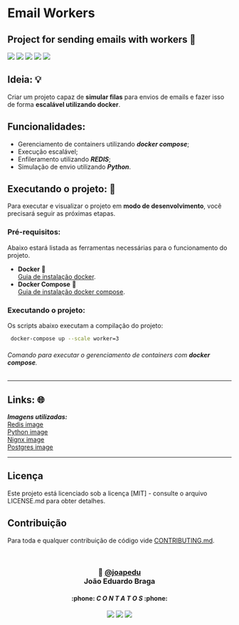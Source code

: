# Email Workers

## Project for sending emails with workers 🐳

<p float="left">
 <img src="https://img.shields.io/badge/Docker-2CA5E0?style=for-the-badge&logo=docker&logoColor=white">
 <img src="https://img.shields.io/badge/Nginx-009639?style=for-the-badge&logo=nginx&logoColor=white">
 <img src="https://img.shields.io/badge/PostgreSQL-316192?style=for-the-badge&logo=postgresql&logoColor=white">
 <img src="https://img.shields.io/badge/Python-FFD43B?style=for-the-badge&logo=python&logoColor=darkgreen">
 <img src="https://img.shields.io/badge/redis-%23DD0031.svg?&style=for-the-badge&logo=redis&logoColor=white">
</p>

## Ideia: 💡
Criar um projeto capaz de **simular filas** para envios de emails e fazer isso de forma **escalável utilizando docker**.

## Funcionalidades:
- Gerenciamento de containers utilizando ***docker compose***;
- Execução escalável;
- Enfileramento utilizando ***REDIS***;
- Simulação de envio utilizando ***Python***.

## Executando o projeto: 🚀
Para executar e visualizar o projeto em **modo de desenvolvimento**, você precisará seguir as próximas etapas.

### Pré-requisitos:
Abaixo estará listada as ferramentas necessárias para o funcionamento do projeto.
- **Docker** 🐳<br>
  [Guia de instalação docker](https://docs.docker.com/get-docker/).
- **Docker Compose** 🐳<br>
  [Guia de instalação docker compose](https://docs.docker.com/compose/install/).
  
### Executando o projeto:
Os scripts abaixo executam a compilação do projeto:
  ```sh
   docker-compose up --scale worker=3
   ```
   ###### Comando para executar o gerenciamento de containers com **docker compose**.

---
## Links: 🌐
***Imagens utilizadas:***<br>
[<ins>Redis image</ins>](https://hub.docker.com/_/redis) 
<br>
[<ins>Python image</ins>](https://hub.docker.com/_/python) 
<br>
[<ins>Nignx image</ins>](https://hub.docker.com/_/nginx)
<br>
[<ins>Postgres image</ins>](https://hub.docker.com/_/postgres)

---
## Licença
Este projeto está licenciado sob a licença [MIT] - consulte o arquivo LICENSE.md para obter detalhes.

## Contribuição 
 Para toda e qualquer contribuição de código vide [CONTRIBUTING.md](https://github.com/joapedu/email-workers/blob/v0.1.1/CONTRIBUTING.md).

<br>
 <h3 align="center"> 👾 <a href="https://github.com/joapedu"><strong>@joapedu</strong></a> <br />João Eduardo Braga</h3>
<h4 align="center">:phone: <i>C O N T A T O S</i> :phone:</h4>
<div align="center">
    <a href = "mailto:joaoeduardobraga2@gmail.com"><img src="https://img.shields.io/badge/-Gmail-F80000?style=for-the-badge&logo=gmail&logoColor=white" target="_blank"></a>
    <a href="https://www.linkedin.com/in/joão-eduardo-braga/" target="_blank"><img src="https://img.shields.io/badge/-LinkedIn-%230077B5?style=for-the-badge&logo=linkedin&logoColor=white" target="_blank"></a>
    <a href="https://wa.me/5584981480327/" target="_blank"><img src="https://img.shields.io/badge/-WhatsApp-4EA94B?style=for-the-badge&logo=WhatsApp&logoColor=white" target="_blank"></a>
</div>